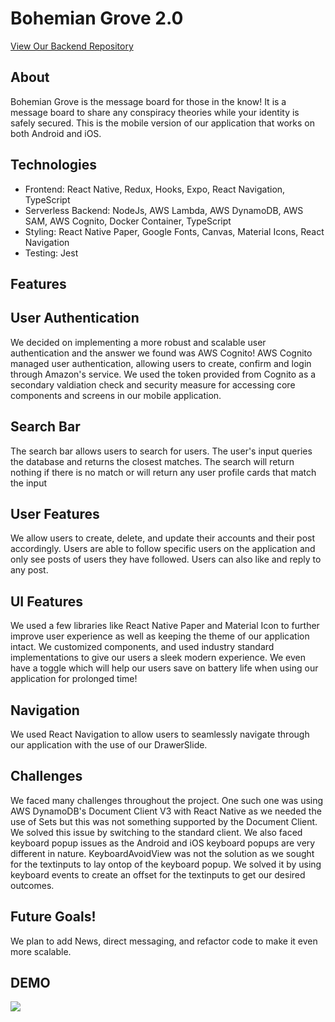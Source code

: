 #  Bohemian Grove 2.0

   [View Our Backend Repository](https://github.com/RevatureRobert/Project1-BohemianGrove-Backend)

## About
Bohemian Grove is the message board for those in the know! It is a message board to share any conspiracy theories while your identity is safely secured.
This is the mobile version of our application that works on both Android and iOS.

## Technologies 
  * Frontend: React Native, Redux, Hooks, Expo, React Navigation, TypeScript
  * Serverless Backend: NodeJs, AWS Lambda, AWS DynamoDB, AWS SAM, AWS Cognito, Docker Container, TypeScript
  * Styling: React Native Paper, Google Fonts, Canvas, Material Icons, React Navigation
  * Testing: Jest


## Features 

  ## User Authentication 
  We decided on implementing a more robust and scalable user authentication and the answer we found was AWS Cognito!
  AWS Cognito managed user authentication, allowing users to create, confirm and login through Amazon's service. We used the token provided from Cognito as a  
  secondary valdiation check and security measure for accessing core components and screens in our mobile application.

  ## Search Bar

  The search bar allows users to search for users. The user's input queries the database and returns the closest matches. The search will return nothing if there   is no match or will return any user profile cards that match the input 

  ## User Features

  We allow users to create, delete, and update their accounts and their post accordingly. Users are able to follow specific users on the application and only see   posts of users they have followed. Users can also like and reply to any post.

  ## UI Features

  We used a few libraries like React Native Paper and Material Icon to further improve user experience as well as keeping the theme of our application intact. We   customized components, and used industry standard implementations to give our users a sleek modern experience.  We even have a toggle which will help our users   save on battery life when using our application for prolonged time! 
  
  ## Navigation 
  
  We used React Navigation to allow users to seamlessly navigate through our application with the use of our DrawerSlide.

  
## Challenges
  We faced many challenges throughout the project. One such one was using AWS DynamoDB's Document Client V3 with React Native as we needed the use of Sets but     this was not something supported by the Document Client. We solved this issue by switching to the standard client. We also faced keyboard popup issues as the     Android and iOS keyboard popups   are very different in nature. KeyboardAvoidView was not the solution as we sought for the textinputs to lay ontop of the       keyboard popup. We solved it by using   keyboard events to create an offset for the textinputs to get our desired outcomes.

 ## Future Goals!

 We plan to add News, direct messaging, and refactor code to make it even more scalable.

## DEMO

![](gifREADME.gif)
